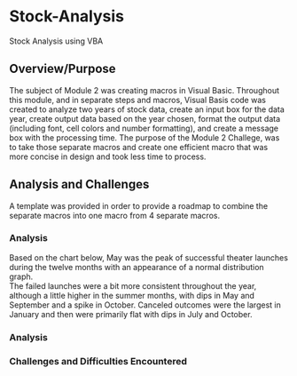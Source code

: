 # Stock-Analysis
Stock Analysis using VBA

## Overview/Purpose
The subject of Module 2 was creating macros in Visual Basic.  Throughout this module, and in separate steps and macros, Visual Basis code was created to analyze two years of stock data, create an input box for the data year, create output data based on the year chosen, format the output data (including font, cell colors and number formatting), and create a message box with the processing time.  The purpose of the Module 2 Challege, was to take those separate macros and create one efficient macro that was more concise in design and took less time to process. 

## Analysis and Challenges
A template was provided in order to provide a roadmap to combine the separate macros into one macro from 4 separate macros.  

### Analysis 
Based on the chart below, May was the peak of successful theater launches during the twelve months with an appearance of a normal distribution graph.  
The failed launches were a bit more consistent throughout the year, although a little higher in the summer months, with dips in May and September and a 
spike in October.  Canceled outcomes were the largest in January and then were primarily flat with dips in July and October. 

### Analysis 

### Challenges and Difficulties Encountered
